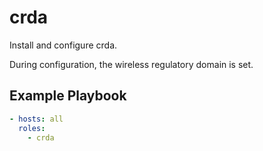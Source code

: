crda
====

Install and configure crda.

During configuration, the wireless regulatory domain is set.

Example Playbook
----------------

```yaml
- hosts: all
  roles:
    - crda
